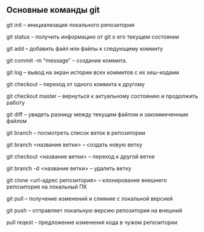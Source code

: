 ## Основные команды git

git init – инициализация локального репозитория

git status – получить информацию от git о его текущем состоянии

git add – добавить файл или файлы к следующему коммиту

git commit -m “message” – создание коммита.

git log – вывод на экран истории всех коммитов с их хеш-кодами

git checkout – переход от одного коммита к другому

git checkout master – вернуться к актуальному состоянию и продолжить работу

git diff – увидеть разницу между текущим файлом и закоммиченным файлом

git branch – посмотреть список веток в репозитории

git branch <название ветки> – создать новую ветку

git checkout <название ветки> – переход к другой ветке

git branch -d <название ветки> – удалить ветку

git clone <url-адрес репозитория> – клонирование внешнего репозитория на  локальный ПК

git pull – получение изменений и слияние с локальной версией

git push – отправляет локальную версию репозитория на внешний

pull reqest - предложение изменения кода в чужом репозитории